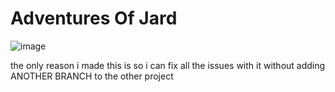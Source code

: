 # Adventures Of Jard

![image](https://github.com/McSwags/average-problem-child-game/assets/119352195/5a2dd517-9e26-406b-9726-6f962d3e3aaa)

the only reason i made this is so i can fix all the issues with it without adding ANOTHER BRANCH to the other project
